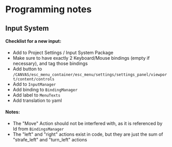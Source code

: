 # Programming notes

## Input System

#### Checklist for a new input:

- Add to Project Settings / Input System Package
- Make sure to have exactly 2 Keyboard/Mouse bindings (empty if necessary), and tag those bindings
- Add button to `/CANVAS/esc_menu_container/esc_menu/settings/settings_panel/viewport/content/controls`
- Add to `InputManager`
- Add binding to `BindingManager`
- Add label to `MenuTexts`
- Add translation to yaml

#### Notes:

- The "Move" Action should not be interfered with, as it is referenced by Id from `BindingsManager`
- The "left" and "right" actions exist in code, but they are just the sum of "strafe_left" and "turn_left" actions
